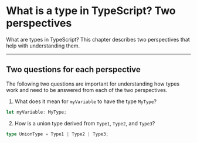 # What is a type in TypeScript? Two perspectives

What are types in TypeScript? This chapter describes two perspectives that help with understanding them.

---

## Two questions for each perspective

The following two questions are important for understanding how types work and need to be answered from each of the two perspectives.

1. What does it mean for `myVariable` to have the type `MyType`?

```ts
let myVariable: MyType;
```

2. How is a union type derived from `Type1`, `Type2`, and `Type3`?

```ts
type UnionType = Type1 | Type2 | Type3;
```
